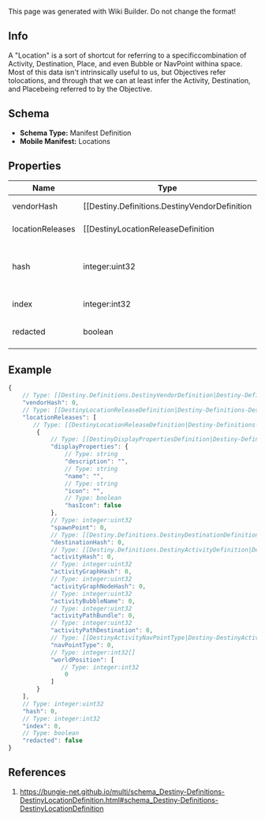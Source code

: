 <span class="wiki-builder">This page was generated with Wiki Builder. Do not change the format!</span>

## Info
A &quot;Location&quot; is a sort of shortcut for referring to a specificcombination of Activity, Destination, Place, and even Bubble or NavPoint withina space. Most of this data isn't intrinsically useful to us, but Objectives refer tolocations, and through that we can at least infer the Activity, Destination, and Placebeing referred to by the Objective.

## Schema
* **Schema Type:** Manifest Definition
* **Mobile Manifest:** Locations

## Properties
Name | Type | Description
---- | ---- | -----------
vendorHash | [[Destiny.Definitions.DestinyVendorDefinition|Destiny-Definitions-DestinyVendorDefinition]]:integer:uint32 | If the location has a Vendor on it, this is the hash identifier for that Vendor.Look them up with DestinyVendorDefinition.
locationReleases | [[DestinyLocationReleaseDefinition|Destiny-Definitions-DestinyLocationReleaseDefinition]]:Definition[] | A Location may refer to different specific spots in the world based on the world's current state.This is a list of those potential spots, and the data we can use at runtime to determinewhich one of the spots is the currently valid one.
hash | integer:uint32 | The unique identifier for this entity.  Guaranteed to be unique for the type of entity, but not globally. When entities refer to each other in Destiny content, it is this hash that they are referring to.
index | integer:int32 | The index of the entity as it was found in the investment tables.
redacted | boolean | If this is true, then there is an entity with this identifier/type combination, but BNet isnot yet allowed to show it.  Sorry!

## Example
```javascript
{
    // Type: [[Destiny.Definitions.DestinyVendorDefinition|Destiny-Definitions-DestinyVendorDefinition]]:integer:uint32
    "vendorHash": 0,
    // Type: [[DestinyLocationReleaseDefinition|Destiny-Definitions-DestinyLocationReleaseDefinition]]:Definition[]
    "locationReleases": [
       // Type: [[DestinyLocationReleaseDefinition|Destiny-Definitions-DestinyLocationReleaseDefinition]]:Definition
        {
            // Type: [[DestinyDisplayPropertiesDefinition|Destiny-Definitions-Common-DestinyDisplayPropertiesDefinition]]:Definition
            "displayProperties": {
                // Type: string
                "description": "",
                // Type: string
                "name": "",
                // Type: string
                "icon": "",
                // Type: boolean
                "hasIcon": false
            },
            // Type: integer:uint32
            "spawnPoint": 0,
            // Type: [[Destiny.Definitions.DestinyDestinationDefinition|Destiny-Definitions-DestinyDestinationDefinition]]:integer:uint32
            "destinationHash": 0,
            // Type: [[Destiny.Definitions.DestinyActivityDefinition|Destiny-Definitions-DestinyActivityDefinition]]:integer:uint32
            "activityHash": 0,
            // Type: integer:uint32
            "activityGraphHash": 0,
            // Type: integer:uint32
            "activityGraphNodeHash": 0,
            // Type: integer:uint32
            "activityBubbleName": 0,
            // Type: integer:uint32
            "activityPathBundle": 0,
            // Type: integer:uint32
            "activityPathDestination": 0,
            // Type: [[DestinyActivityNavPointType|Destiny-DestinyActivityNavPointType]]:Enum
            "navPointType": 0,
            // Type: integer:int32[]
            "worldPosition": [
               // Type: integer:int32
                0
            ]
        }
    ],
    // Type: integer:uint32
    "hash": 0,
    // Type: integer:int32
    "index": 0,
    // Type: boolean
    "redacted": false
}

```

## References
1. https://bungie-net.github.io/multi/schema_Destiny-Definitions-DestinyLocationDefinition.html#schema_Destiny-Definitions-DestinyLocationDefinition
